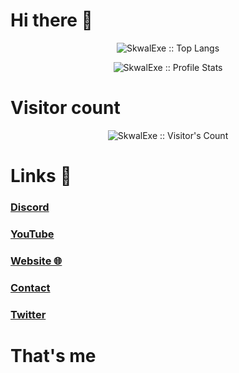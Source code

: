 # Hi there 👋

<p align="center"><img src="https://github-readme-stats.vercel.app/api/top-langs/?username=SkwalExe&langs_count=10&theme=gradient" alt="SkwalExe :: Top Langs" /></p>
<p align="center"><img src="https://github-readme-stats.vercel.app/api?username=SkwalExe&show_icons=true&theme=gradient" alt="SkwalExe :: Profile Stats" /></p>

# Visitor count

<p align="center"><img src="https://profile-counter.glitch.me/{SkwalExe}/count.svg" alt="SkwalExe :: Visitor's Count" /></p>

# Links 📎
### [Discord](https://discord.com/invite/U4ryW8Y)
### [YouTube](https://YouTube.com/Skwal)
### [Website 🌐](http://Skwal.net)
### [Contact](mailto:leopoldikop@gmail.com)
### [Twitter](https://twitter.com/SkwalExe)


# That's me
